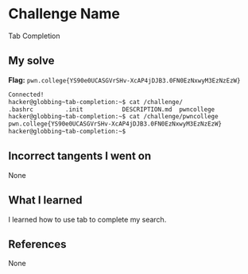 # Challenge Name
Tab Completion

## My solve
**Flag:** `pwn.college{YS90e0UCASGVrSHv-XcAP4jDJB3.0FN0EzNxwyM3EzNzEzW}`

```bash
Connected!
hacker@globbing~tab-completion:~$ cat /challenge/
.bashrc         .init           DESCRIPTION.md  pwncollege​
hacker@globbing~tab-completion:~$ cat /challenge/pwncollege​
pwn.college{YS90e0UCASGVrSHv-XcAP4jDJB3.0FN0EzNxwyM3EzNzEzW}
hacker@globbing~tab-completion:~$
```
## Incorrect tangents I went on
None

## What I learned
I learned how to use tab to complete my search.

## References 
None
